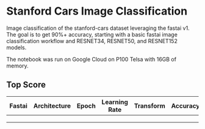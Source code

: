 # Stanford Cars Image Classification

Image classification of the stanford-cars dataset leveraging the fastai v1. The goal is to get 90%+ accuracy, starting with a basic fastai image classification workflow and RESNET34, RESNET50, and RESNET152 models. 

The notebook was run on Google Cloud on P100 Telsa with 16GB of memory.

## Top Score

| Fastai 	| Architecture 	| Epoch 	| Learning Rate 	| Transform 	| Accuracy 	| Time 	|
|--------	|-------------:	|-------	|---------------	|-----------	|----------	|------	|
|        	|              	|       	|               	|           	|          	|      	|
|        	|              	|       	|               	|           	|          	|      	|
|        	|              	|       	|               	|           	|          	|      	|
